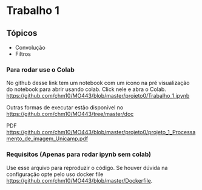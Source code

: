 # Trabalho 1

## Tópicos
* Convolução
* Filtros

### Para rodar use o Colab
No github desse link tem um notebook com um ícono na pré visualização do notebook para abrir usando colab. Click nele e abra o Colab.
https://github.com/chm10/MO443/blob/master/projeto0/Trabalho_1.ipynb

Outras formas de executar estão disponível no https://github.com/chm10/MO443/tree/master/doc

PDF https://github.com/chm10/MO443/blob/master/projeto0/projeto_1_Processamento_de_imagem_Unicamp.pdf

### Requisitos (Apenas para  rodar ipynb sem colab)
Use esse arquivo para reproduzir o código. Se houver dúvida na configuração opte pelo uso docker file https://github.com/chm10/MO443/blob/master/Dockerfile. 